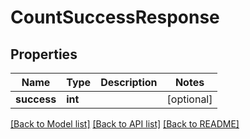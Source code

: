 # CountSuccessResponse

## Properties
Name | Type | Description | Notes
------------ | ------------- | ------------- | -------------
**success** | **int** |  | [optional] 

[[Back to Model list]](../README.md#documentation-for-models) [[Back to API list]](../README.md#documentation-for-api-endpoints) [[Back to README]](../README.md)


